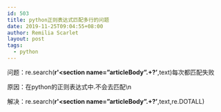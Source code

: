 ```yaml
---
id: 503
title: python正则表达式匹配多行的问题
date: 2019-11-25T09:04:55+08:00
author: Remilia Scarlet
layout: post
tags:
  - python
---
```

问题：re.search(**r'<section name=&#8221;articleBody&#8221;.+?</section>&#8217;**,text)每次都匹配失败

原因：在python的正则表达式中.不会去匹配\n

解决：re.search(**r'<section name=&#8221;articleBody&#8221;.+?</section>&#8217;**,text,re.DOTALL)